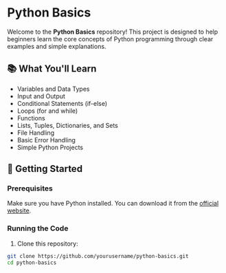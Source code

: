 # Python Basics

Welcome to the **Python Basics** repository! This project is designed to help beginners learn the core concepts of Python programming through clear examples and simple explanations.

## 📚 What You'll Learn

- Variables and Data Types
- Input and Output
- Conditional Statements (if-else)
- Loops (for and while)
- Functions
- Lists, Tuples, Dictionaries, and Sets
- File Handling
- Basic Error Handling
- Simple Python Projects

## 🚀 Getting Started

### Prerequisites

Make sure you have Python installed. You can download it from the [official website](https://www.python.org/downloads/).

### Running the Code

1. Clone this repository:

```bash
git clone https://github.com/yourusername/python-basics.git
cd python-basics
